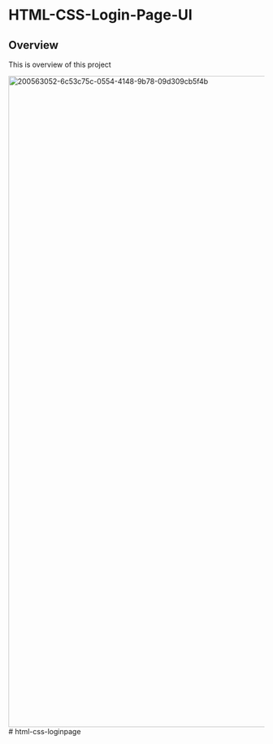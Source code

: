 # HTML-CSS-Login-Page-UI

## Overview

This is overview of this project

<img width="1280" alt="200563052-6c53c75c-0554-4148-9b78-09d309cb5f4b" src="https://user-images.githubusercontent.com/50306963/200563711-6cd325bc-9a64-46ce-a2a6-a65fee54f9ab.png">
# html-css-loginpage
